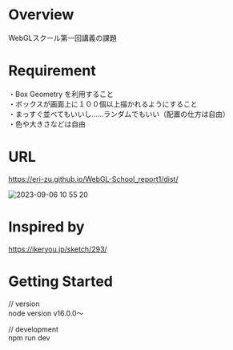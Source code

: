 # Overview

WebGLスクール第一回講義の課題

# Requirement

・Box Geometry を利用すること<br>
・ボックスが画面上に１００個以上描かれるようにすること<br>
・まっすぐ並べてもいいし……ランダムでもいい（配置の仕方は自由）<br>
・色や大きさなどは自由

# URL
https://eri-zu.github.io/WebGL-School_report1/dist/ <br>

![ 2023-09-06 10 55 20](https://github.com/eri-zu/WebGL-School_report1/assets/61580772/f5b2456b-efed-40c0-9469-f346a7dc5731)


# Inspired by
https://ikeryou.jp/sketch/293/

# Getting Started

// version<br>
node version v16.0.0〜

// development<br>
npm run dev
